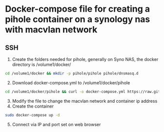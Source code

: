 # Docker-compose file for creating a pihole container on a synology nas with macvlan network 
## SSH
1. Create the folders needed for pihole, generally on Syno NAS, the docker directory is /volume1/docker/
```bash
cd /volume1/docker && mkdir -p pihole/pihole pihole/dnsmasq.d
```
2. Download docker-compose.yml to /volume1/docker/pihole
```bash
cd /volume1/docker/pihole && curl -o docker-compose.yml https://raw.githubusercontent.com/DeiLucri/pihole-nas-syno/main/docker-compose.yml
```
3.  Modify the file to change the macvlan network and container ip address
4.  Create the container 
```bash
sudo docker-compose up -d
```
5. Connect via IP and port set on web browser
